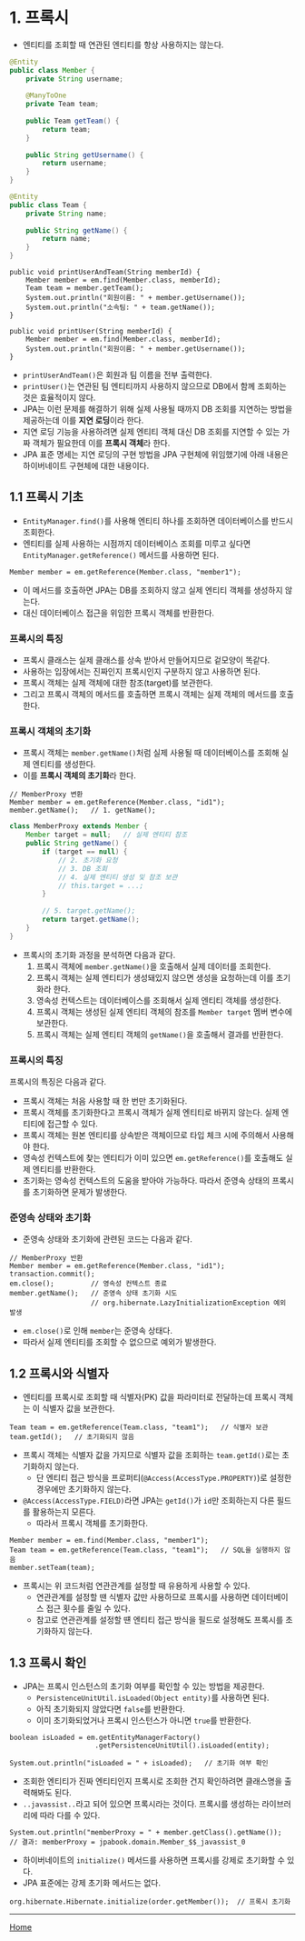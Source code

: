 # 1. 프록시

- 엔티티를 조회할 때 연관된 엔티티를 항상 사용하지는 않는다.

```java
@Entity
public class Member {
    private String username;
    
    @ManyToOne
    private Team team;
    
    public Team getTeam() {
        return team;
    }
    
    public String getUsername() {
        return username;
    }
}

@Entity
public class Team {
    private String name;
    
    public String getName() {
        return name;
    }
}
```

```
public void printUserAndTeam(String memberId) {
    Member member = em.find(Member.class, memberId);
    Team team = member.getTeam();
    System.out.println("회원이름: " + member.getUsername());
    System.out.println("소속팀: " + team.getName());
}

public void printUser(String memberId) {
    Member member = em.find(Member.class, memberId);
    System.out.println("회원이름: " + member.getUsername());
}
```

- `printUserAndTeam()`은 회원과 팀 이름을 전부 출력한다.
- `printUser()`는 연관된 팀 엔티티까지 사용하지 않으므로 DB에서 함께 조회하는 것은 효율적이지 않다.
- JPA는 이런 문제를 해결하기 위해 실제 사용될 때까지 DB 조회를 지연하는 방법을 제공하는데 이를 **지연 로딩**이라 한다.
- 지연 로딩 기능을 사용하려면 실제 엔티티 객체 대신 DB 조회를 지연할 수 있는 가짜 객체가 필요한데 이를 **프록시 객체**라 한다.
- JPA 표준 명세는 지연 로딩의 구현 방법을 JPA 구현체에 위임했기에 아래 내용은 하이버네이트 구현체에 대한 내용이다.


## 1.1 프록시 기초

- `EntityManager.find()`를 사용해 엔티티 하나를 조회하면 데이터베이스를 반드시 조회한다.
- 엔티티를 실제 사용하는 시점까지 데이터베이스 조회를 미루고 싶다면 `EntityManager.getReference()` 메서드를 사용하면 된다.

```
Member member = em.getReference(Member.class, "member1");
```

- 이 메서드를 호출하면 JPA는 DB를 조회하지 않고 실제 엔티티 객체를 생성하지 않는다.
- 대신 데이터베이스 접근을 위임한 프록시 객체를 반환한다.

### 프록시의 특징

- 프록시 클래스는 실제 클래스를 상속 받아서 만들어지므로 겉모양이 똑같다.
- 사용하는 입장에서는 진짜인지 프록시인지 구분하지 않고 사용하면 된다.
- 프록시 객체는 실제 객체에 대한 참조(target)를 보관한다.
- 그리고 프록시 객체의 메서드를 호출하면 프록시 객체는 실제 객체의 메서드를 호출한다.

### 프록시 객체의 초기화

- 프록시 객체는 `member.getName()`처럼 실제 사용될 때 데이터베이스를 조회해 실제 엔티티를 생성한다.
- 이를 **프록시 객체의 초기화**라 한다.

```
// MemberProxy 변환
Member member = em.getReference(Member.class, "id1");
member.getName();   // 1. getName();
```

```java
class MemberProxy extends Member {
    Member target = null;   // 실제 엔티티 참조
    public String getName() {
        if (target == null) {
            // 2. 초기화 요청
            // 3. DB 조회
            // 4. 실제 엔티티 생성 및 참조 보관
            // this.target = ...; 
        }
        
        // 5. target.getName();
        return target.getName();
    }
}
```

- 프록시의 초기화 과정을 분석하면 다음과 같다.
    1. 프록시 객체에 `member.getName()`을 호출해서 실제 데이터를 조회한다.
    2. 프록시 객체는 실제 엔티티가 생성돼있지 않으면 생성을 요청하는데 이를 초기화라 한다.
    3. 영속성 컨텍스트는 데이터베이스를 조회해서 실제 엔티티 객체를 생성한다.
    4. 프록시 객체는 생성된 실제 엔티티 객체의 참조를 `Member target` 멤버 변수에 보관한다.
    5. 프록시 객체는 실제 엔티티 객체의 `getName()`을 호출해서 결과를 반환한다.

### 프록시의 특징

프록시의 특징은 다음과 같다.

- 프록시 객체는 처음 사용할 때 한 번만 초기화된다.
- 프록시 객체를 초기화한다고 프록시 객체가 실제 엔티티로 바뀌지 않는다. 실제 엔티티에 접근할 수 있다.
- 프록시 객체는 원본 엔티티를 상속받은 객체이므로 타입 체크 시에 주의해서 사용해야 한다.
- 영속성 컨텍스트에 찾는 엔티티가 이미 있으면 `em.getReference()`를 호출해도 실제 엔티티를 반환한다.
- 초기화는 영속성 컨텍스트의 도움을 받아야 가능하다. 따라서 준영속 상태의 프록시를 초기화하면 문제가 발생한다.

### 준영속 상태와 초기화

- 준영속 상태와 초기화에 관련된 코드는 다음과 같다.

```
// MemberProxy 반환
Member member = em.getReference(Member.class, "id1");
transaction.commit();
em.close();         // 영속성 컨텍스트 종료
member.getName();   // 준영속 상태 초기화 시도
                    // org.hibernate.LazyInitializationException 예외 발생 
```

- `em.close()`로 인해 `member`는 준영속 상태다.
- 따라서 실제 엔티티를 조회할 수 없으므로 예외가 발생한다.


## 1.2 프록시와 식별자

- 엔티티를 프록시로 조회할 때 식별자(PK) 값을 파라미터로 전달하는데 프록시 객체는 이 식별자 값을 보관한다.

```
Team team = em.getReference(Team.class, "team1");   // 식별자 보관
team.getId();   // 초기화되지 않음
```

- 프록시 객체는 식별자 값을 가지므로 식별자 값을 조회하는 `team.getId()`로는 초기화하지 않는다.
    - 단 엔티티 접근 방식을 프로퍼티(`@Access(AccessType.PROPERTY)`)로 설정한 경우에만 초기화하지 않는다.
- `@Access(AccessType.FIELD)`라면 JPA는 `getId()`가 `id`만 조회하는지 다른 필드를 활용하는지 모른다.
    - 따라서 프록시 객체를 초기화한다.

```
Member member = em.find(Member.class, "member1");
Team team = em.getReference(Team.class, "team1");   // SQL을 실행하지 않음
member.setTeam(team);
```

- 프록시는 위 코드처럼 연관관계를 설정할 때 유용하게 사용할 수 있다.
    - 연관관계를 설정할 땐 식별자 값만 사용하므로 프록시를 사용하면 데이터베이스 접근 횟수를 줄일 수 있다.
    - 참고로 연관관계를 설정할 떈 엔티티 접근 방식을 필드로 설정해도 프록시를 초기화하지 않는다.


## 1.3 프록시 확인

- JPA는 프록시 인스턴스의 초기화 여부를 확인할 수 있는 방법을 제공한다.
    - `PersistenceUnitUtil.isLoaded(Object entity)`를 사용하면 된다.
    - 아직 초기화되지 않았다면 `false`를 반환한다.
    - 이미 초기화되었거나 프록시 인스턴스가 아니면 `true`를 반환한다.
    
```
boolean isLoaded = em.getEntityManagerFactory()
                     .getPersistenceUnitUtil().isLoaded(entity);

System.out.println("isLoaded = " + isLoaded);   // 초기화 여부 확인
```

- 조회한 엔티티가 진짜 엔티티인지 프록시로 조회한 건지 확인하려면 클래스명을 출력해봐도 된다.
- `..javassist..`라고 되어 있으면 프록시라는 것이다. 프록시를 생성하는 라이브러리에 따라 다를 수 있다.

```
System.out.println("memberProxy = " + member.getClass().getName());
// 결과: memberProxy = jpabook.domain.Member_$$_javassist_0
```

- 하이버네이트의 `initialize()` 메서드를 사용하면 프록시를 강제로 초기화할 수 있다.
- JPA 표준에는 강제 초기화 메서드는 없다.

```
org.hibernate.Hibernate.initialize(order.getMember());  // 프록시 초기화
```

-----
[Home](./index.md)
